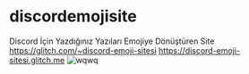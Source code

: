 # discordemojisite
Discord İçin Yazdığınız Yazıları Emojiye Dönüştüren Site
https://glitch.com/~discord-emoji-sitesi
https://discord-emoji-sitesi.glitch.me
![wqwq](https://user-images.githubusercontent.com/69609561/112793013-2fa35380-906d-11eb-9ba8-360f051e85f5.png)
